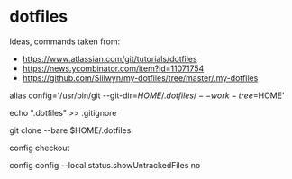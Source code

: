 # dotfiles

Ideas, commands taken from:

- https://www.atlassian.com/git/tutorials/dotfiles
- https://news.ycombinator.com/item?id=11071754
- https://github.com/Siilwyn/my-dotfiles/tree/master/.my-dotfiles
    
   
    
alias config='/usr/bin/git --git-dir=$HOME/.dotfiles/ --work-tree=$HOME'

echo ".dotfiles" >> .gitignore

git clone --bare <git-repo-url> $HOME/.dotfiles

config checkout

config config --local status.showUntrackedFiles no
    
